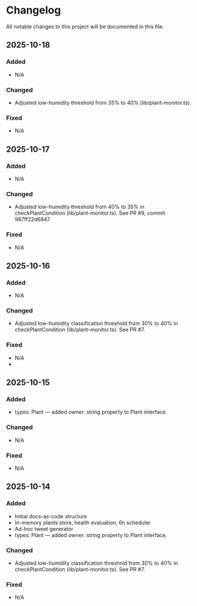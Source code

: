 # Changelog

All notable changes to this project will be documented in this file.


## 2025-10-18
### Added
- N/A

### Changed
- Adjusted low-humidity threshold from 35% to 40% (lib/plant-monitor.ts).

### Fixed
- N/A

## 2025-10-17
### Added
- N/A

### Changed
- Adjusted low-humidity threshold from 40% to 35% in checkPlantCondition (lib/plant-monitor.ts). See PR #9, commit 987ff22d6947.

### Fixed
- N/A

## 2025-10-16
### Added
- N/A

### Changed
- Adjusted low-humidity classification threshold from 30% to 40% in checkPlantCondition (lib/plant-monitor.ts). See PR #7.

### Fixed
- N/A
- 
## 2025-10-15
### Added
- types: Plant — added owner: string property to Plant interface.

### Changed
- N/A

### Fixed
- N/A  
  
## 2025-10-14
### Added
- Initial docs-as-code structure
- In-memory plants store, health evaluation, 6h scheduler
- Ad-hoc tweet generator
- types: Plant — added owner: string property to Plant interface.

### Changed
- Adjusted low-humidity classification threshold from 30% to 40% in checkPlantCondition (lib/plant-monitor.ts). See PR #7.

### Fixed
- N/A
